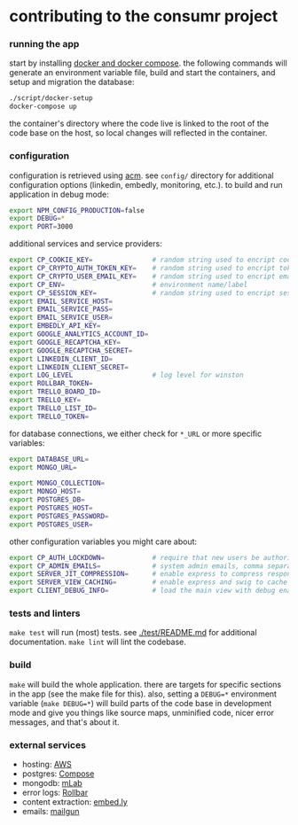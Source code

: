 # contributing to the consumr project

### running the app

start by installing [docker and docker compose](https://docs.docker.com/compose/install/).
the following commands will generate an environment variable file, build and
start the containers, and setup and migration the database:

```bash
./script/docker-setup
docker-compose up
```

the container's directory where the code live is linked to the root of the code
base on the host, so local changes will reflected in the container.

### configuration

configuration is retrieved using [acm](https://www.npmjs.com/package/acm). see
`config/` directory for additional configuration options (linkedin, embedly,
monitoring, etc.). to build and run application in debug mode:

```bash
export NPM_CONFIG_PRODUCTION=false
export DEBUG=*
export PORT=3000
```

additional services and service providers:

```bash
export CP_COOKIE_KEY=               # random string used to encript cookies
export CP_CRYPTO_AUTH_TOKEN_KEY=    # random string used to encript tokens
export CP_CRYPTO_USER_EMAIL_KEY=    # random string used to encript emails
export CP_ENV=                      # environment name/label
export CP_SESSION_KEY=              # random string used to encript sessions
export EMAIL_SERVICE_HOST=
export EMAIL_SERVICE_PASS=
export EMAIL_SERVICE_USER=
export EMBEDLY_API_KEY=
export GOOGLE_ANALYTICS_ACCOUNT_ID=
export GOOGLE_RECAPTCHA_KEY=
export GOOGLE_RECAPTCHA_SECRET=
export LINKEDIN_CLIENT_ID=
export LINKEDIN_CLIENT_SECRET=
export LOG_LEVEL                    # log level for winston
export ROLLBAR_TOKEN=
export TRELLO_BOARD_ID=
export TRELLO_KEY=
export TRELLO_LIST_ID=
export TRELLO_TOKEN=
```

for database connections, we either check for `*_URL` or more specific
variables:

```bash
export DATABASE_URL=
export MONGO_URL=
````

```bash
export MONGO_COLLECTION=
export MONGO_HOST=
export POSTGRES_DB=
export POSTGRES_HOST=
export POSTGRES_PASSWORD=
export POSTGRES_USER=
```

other configuration variables you might care about:

```bash
export CP_AUTH_LOCKDOWN=            # require that new users be authorized
export CP_ADMIN_EMAILS=             # system admin emails, comma separated
export SERVER_JIT_COMPRESSION=      # enable express to compress responses
export SERVER_VIEW_CACHING=         # enable express and swig to cache views
export CLIENT_DEBUG_INFO=           # load the main view with debug enabled
```

### tests and linters

`make test` will run (most) tests. see [./test/README.md](test/README.md) for
additional documentation. `make lint` will lint the codebase.

### build

`make` will build the whole application. there are targets for specific
sections in the app (see the make file for this). also, setting a `DEBUG=*`
environment variable (`make DEBUG=*`) will build parts of the code base in
development mode and give you things like source maps, unminified code, nicer
error messages, and that's about it.

### external services

- hosting: [AWS](https://aws.amazon.com/)
- postgres: [Compose](https://www.compose.com/)
- mongodb: [mLab](https://mlab.com/)
- error logs: [Rollbar](https://rollbar.com/)
- content extraction: [embed.ly](http://embed.ly/)
- emails: [mailgun](http://www.mailgun.com/)

<!-- &#45; rabbitmq: [CloudAMQP](https://www.cloudamqp.com/) -->
